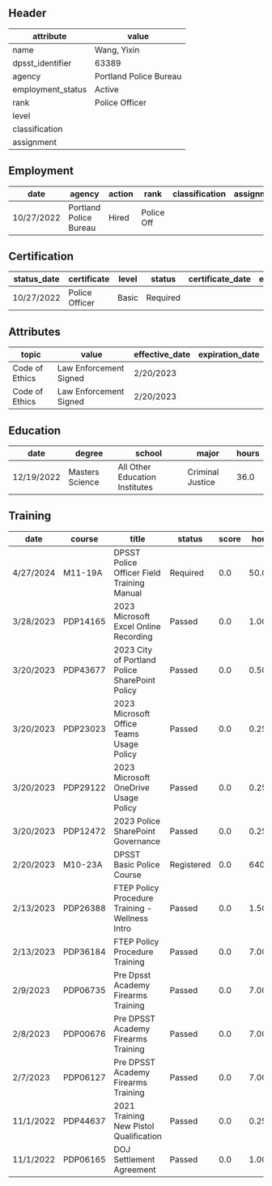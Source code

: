 ## Header
| attribute | value |
| --------- | ----- |
| name | Wang, Yixin |
| dpsst_identifier | 63389 |
| agency | Portland Police Bureau |
| employment_status | Active |
| rank | Police Officer |
| level |  |
| classification |  |
| assignment |  |
## Employment
| date | agency | action | rank | classification | assignment |
| ---- | ------ | ------ | ---- | -------------- | ---------- |
| 10/27/2022 | Portland Police Bureau | Hired | Police Off |  |  |
## Certification
| status_date | certificate | level | status | certificate_date | expiration_date | probation_date |
| ----------- | ----------- | ----- | ------ | ---------------- | --------------- | -------------- |
| 10/27/2022 | Police Officer | Basic | Required |  |  | 4/27/2024 |
## Attributes
| topic | value | effective_date | expiration_date |
| ----- | ----- | -------------- | --------------- |
| Code of Ethics | Law Enforcement Signed | 2/20/2023 |  |
| Code of Ethics | Law Enforcement Signed | 2/20/2023 |  |
## Education
| date | degree | school | major | hours |
| ---- | ------ | ------ | ----- | ----- |
| 12/19/2022 | Masters Science | All Other Education Institutes | Criminal Justice | 36.0 |
## Training
| date | course | title | status | score | hours |
| ---- | ------ | ----- | ------ | ----- | ----- |
| 4/27/2024 | M11-19A | DPSST Police Officer Field Training Manual | Required | 0.0 | 50.00 |
| 3/28/2023 | PDP14165 | 2023 Microsoft Excel Online Recording | Passed | 0.0 | 1.00 |
| 3/20/2023 | PDP43677 | 2023 City of Portland Police SharePoint Policy | Passed | 0.0 | 0.50 |
| 3/20/2023 | PDP23023 | 2023 Microsoft Office Teams Usage Policy | Passed | 0.0 | 0.25 |
| 3/20/2023 | PDP29122 | 2023 Microsoft OneDrive Usage Policy | Passed | 0.0 | 0.25 |
| 3/20/2023 | PDP12472 | 2023 Police SharePoint Governance | Passed | 0.0 | 0.25 |
| 2/20/2023 | M10-23A | DPSST Basic Police Course | Registered | 0.0 | 640.00 |
| 2/13/2023 | PDP26388 | FTEP Policy  Procedure Training - Wellness Intro | Passed | 0.0 | 1.50 |
| 2/13/2023 | PDP36184 | FTEP Policy  Procedure Training | Passed | 0.0 | 7.00 |
| 2/9/2023 | PDP06735 | Pre Dpsst Academy Firearms Training | Passed | 0.0 | 7.00 |
| 2/8/2023 | PDP00676 | Pre DPSST Academy Firearms Training | Passed | 0.0 | 7.00 |
| 2/7/2023 | PDP06127 | Pre DPSST Academy Firearms Training | Passed | 0.0 | 7.00 |
| 11/1/2022 | PDP44637 | 2021 Training New Pistol Qualification | Passed | 0.0 | 0.25 |
| 11/1/2022 | PDP06165 | DOJ Settlement Agreement | Passed | 0.0 | 1.00 |
